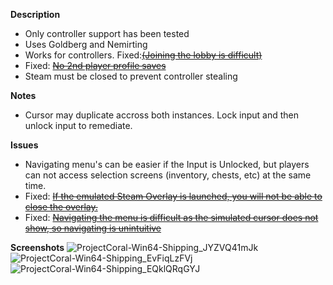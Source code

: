 **Description**
* Only controller support has been tested
* Uses Goldberg and Nemirting
* Works for controllers. Fixed:~~[(Joining the lobby is difficult)](73b5c46287e833239a2c4c7d78193afd3484b771)~~
* Fixed: ~~[No 2nd player profile saves](https://github.com/Gtt1229/coralislandNucleus/commit/1f707fea8c7e12e828d437ec6d3ddda8c0bbcb11#commitcomment-151197712)~~
* Steam must be closed to prevent controller stealing

**Notes**
* Cursor may duplicate accross both instances. Lock input and then unlock input to remediate.

**Issues**
* Navigating menu's can be easier if the Input is Unlocked, but players can not access selection screens (inventory, chests, etc) at the same time.
* Fixed: ~~[If the emulated Steam Overlay is launched, you will not be able to close the overlay.](https://github.com/Gtt1229/coralislandNucleus/commit/1f707fea8c7e12e828d437ec6d3ddda8c0bbcb11#commitcomment-151197712)~~
* Fixed: ~~[Navigating the menu is difficult as the simulated cursor does not show, so navigating is unintuitive](73b5c46287e833239a2c4c7d78193afd3484b771)~~

**Screenshots**
![ProjectCoral-Win64-Shipping_JYZVQ41mJk](https://github.com/user-attachments/assets/5500a074-34c4-40f8-8f99-94cebfcd9a79)
![ProjectCoral-Win64-Shipping_EvFiqLzFVj](https://github.com/user-attachments/assets/e012bea2-a087-42a3-bae7-2c942bfa5c5e)
![ProjectCoral-Win64-Shipping_EQklQRqGYJ](https://github.com/user-attachments/assets/049d3659-3c2a-46ec-8291-996cfd58713e)
